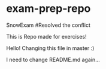 # exam-prep-repo
SnowExam
#Resolved the conflict

This is 
Repo made for exercises!

Hello! Changing this file in master :)

I need to change README.md again...
